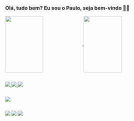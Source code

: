 ### Olá, tudo bem? Eu sou o Paulo, seja bem-vindo  👋😄

<div>
<a href= "https://github.com/ntpaulo"/>
<img align="center" height="180em" width="49%" src="https://github-readme-stats.vercel.app/api?username=ntpaulo&show_icons=true&theme=gruvbox" style="max-width: 100%;"/>
<img align="center" height="180em" width="49%" src="https://github-readme-stats.vercel.app/api/top-langs/?username=ntpaulo&layout=compact&langs_count=16&theme=gruvbox" style="max-width: 100%;"/>

</div>

##

<div>
  <img src="https://img.shields.io/badge/C%2B%2B-00599C?style=for-the-badge&logo=c%2B%2B&logoColor=white"/>
  <img src="https://img.shields.io/badge/Java-ED8B00?style=for-the-badge&logo=openjdk&logoColor=white"/>
  <img src="https://img.shields.io/badge/Python-3776AB?style=for-the-badge&logo=python&logoColor=white"/>
  
  <div/>
  
##

<div>
  <img src="https://img.shields.io/badge/Counter_Strike-000000?style=for-the-badge&logo=counter-strike&logoColor=white"/>
  
<div/>
  
##

<div>
  <a href="" target="_blank"><img src="https://img.shields.io/badge/Discord-7289DA?style=for-the-badge&logo=discord&logoColor=white" target="_blank"></a>
  <a href="" target="_blank"><img src="https://img.shields.io/badge/Twitch-9146FF?style=for-the-badge&logo=twitch&logoColor=white" target="_blank"></a>
  <a href="https://www.instagram.com/ntpaulo/" target="_blank"><img src="https://img.shields.io/badge/Instagram-E4405F?style=for-the-badge&logo=instagram&logoColor=white" target="_blank"></a>
  
<div/>
